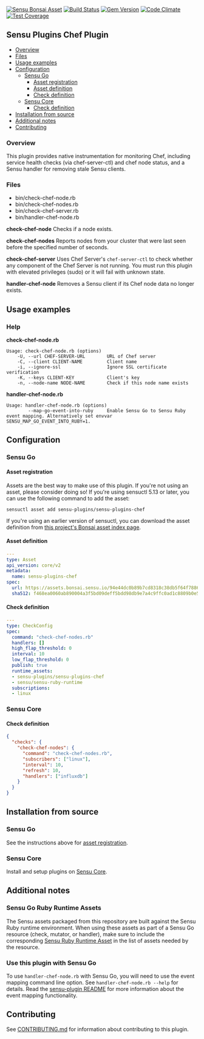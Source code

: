 [![Sensu Bonsai Asset](https://img.shields.io/badge/Bonsai-Download%20Me-brightgreen.svg?colorB=89C967&logo=sensu)](https://bonsai.sensu.io/assets/sensu-plugins/sensu-plugins-chef)
[![Build Status](https://travis-ci.org/sensu-plugins/sensu-plugins-chef.svg?branch=master)](https://travis-ci.org/sensu-plugins/sensu-plugins-chef)
[![Gem Version](https://badge.fury.io/rb/sensu-plugins-chef.svg)](http://badge.fury.io/rb/sensu-plugins-chef)
[![Code Climate](https://codeclimate.com/github/sensu-plugins/sensu-plugins-chef/badges/gpa.svg)](https://codeclimate.com/github/sensu-plugins/sensu-plugins-chef)
[![Test Coverage](https://codeclimate.com/github/sensu-plugins/sensu-plugins-chef/badges/coverage.svg)](https://codeclimate.com/github/sensu-plugins/sensu-plugins-chef)

## Sensu Plugins Chef Plugin

- [Overview](#overview)
- [Files](#files)
- [Usage examples](#usage-examples)
- [Configuration](#configuration)
  - [Sensu Go](#sensu-go)
    - [Asset registration](#asset-registration)
    - [Asset definition](#asset-definition)
    - [Check definition](#check-definition)
  - [Sensu Core](#sensu-core)
    - [Check definition](#check-definition)
- [Installation from source](#installation-from-source)
- [Additional notes](#additional-notes)
- [Contributing](#contributing)

### Overview

This plugin provides native instrumentation for monitoring Chef, including service health checks (via chef-server-ctl) and chef node status, and a Sensu handler for removing stale Sensu clients.

### Files
 * bin/check-chef-node.rb
 * bin/check-chef-nodes.rb
 * bin/check-chef-server.rb
 * bin/handler-chef-node.rb
 
**check-chef-node**
Checks if a node exists.

**check-chef-nodes**
Reports nodes from your cluster that were last seen before the specified number of seconds.

**check-chef-server**
Uses Chef Server's `chef-server-ctl` to check whether any component of the Chef Server is not running. You must run this plugin with elevated privileges (sudo) or it will fail with unknown state.

**handler-chef-node**
Removes a Sensu client if its Chef node data no longer exists.

## Usage examples

### Help

**check-chef-node.rb**
```
Usage: check-chef-node.rb (options)
    -U, --url CHEF-SERVER-URL        URL of Chef server
    -C, --client CLIENT-NAME         Client name
    -i, --ignore-ssl                 Ignore SSL certificate verification
    -K, --keys CLIENT-KEY            Client's key
    -n, --node-name NODE-NAME        Check if this node name exists
```

**handler-chef-node.rb**
```
Usage: handler-chef-node.rb (options)
        --map-go-event-into-ruby     Enable Sensu Go to Sensu Ruby event mapping. Alternatively set envvar SENSU_MAP_GO_EVENT_INTO_RUBY=1.

```

## Configuration
### Sensu Go
#### Asset registration

Assets are the best way to make use of this plugin. If you're not using an asset, please consider doing so! If you're using sensuctl 5.13 or later, you can use the following command to add the asset: 

`sensuctl asset add sensu-plugins/sensu-plugins-chef`

If you're using an earlier version of sensuctl, you can download the asset definition from [this project's Bonsai asset index page](https://bonsai.sensu.io/assets/sensu-plugins/sensu-plugins-chef).

#### Asset definition

```yaml
---
type: Asset
api_version: core/v2
metadata:
  name: sensu-plugins-chef
spec:
  url: https://assets.bonsai.sensu.io/94e44dc0b89b7cd8318c38db5f64f788642140d8/sensu-plugins-chef_7.0.0_centos_linux_amd64.tar.gz
  sha512: f468ea0060ab890004a3f5bd09deff5bdd98db9e7a4c9ffc0ad1c8809b0e5a8198737f23ec850e9f5181fd590aafa5b895dd948b264244770c77b5f03fa523ef
```

#### Check definition

```yaml
---
type: CheckConfig
spec:
  command: "check-chef-nodes.rb"
  handlers: []
  high_flap_threshold: 0
  interval: 10
  low_flap_threshold: 0
  publish: true
  runtime_assets:
  - sensu-plugins/sensu-plugins-chef
  - sensu/sensu-ruby-runtime
  subscriptions:
  - linux
```

### Sensu Core

#### Check definition
```json
{
  "checks": {
    "check-chef-nodes": {
      "command": "check-chef-nodes.rb",
      "subscribers": ["linux"],
      "interval": 10,
      "refresh": 10,
      "handlers": ["influxdb"]
    }
  }
}
```

## Installation from source

### Sensu Go

See the instructions above for [asset registration](#asset-registration).

### Sensu Core

Install and setup plugins on [Sensu Core](https://docs.sensu.io/sensu-core/latest/installation/installing-plugins/).

## Additional notes

### Sensu Go Ruby Runtime Assets

The Sensu assets packaged from this repository are built against the Sensu Ruby runtime environment. When using these assets as part of a Sensu Go resource (check, mutator, or handler), make sure to include the corresponding [Sensu Ruby Runtime Asset](https://bonsai.sensu.io/assets/sensu/sensu-ruby-runtime) in the list of assets needed by the resource.

### Use this plugin with Sensu Go

To use `handler-chef-node.rb` with Sensu Go, you will need to use the event mapping command line option. See `handler-chef-node.rb --help` for details. Read the [sensu-plugin README](https://github.com/sensu-plugins/sensu-plugin#sensu-go-enablement) for more information about the event mapping functionality.

## Contributing

See [CONTRIBUTING.md](https://github.com/sensu-plugins/sensu-plugins-chef/blob/master/CONTRIBUTING.md) for information about contributing to this plugin.
